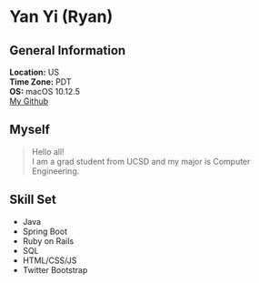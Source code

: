 # Yan Yi (Ryan)  

## General Information

**Location:** US  
**Time Zone:** PDT  
**OS:** macOS 10.12.5  
[My Github](https://github.com/21stChannel)

## Myself

> Hello all!   
> I am a grad student from UCSD and my major is Computer Engineering.

## Skill Set

- Java
- Spring Boot
- Ruby on Rails
- SQL
- HTML/CSS/JS
- Twitter Bootstrap

